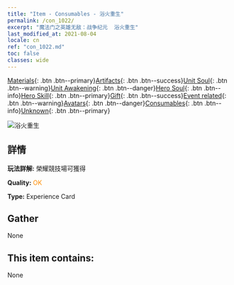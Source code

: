 ```yaml
---
title: "Item - Consumables - 浴火重生"
permalink: /con_1022/
excerpt: "魔法门之英雄无敌：战争纪元  浴火重生"
last_modified_at: 2021-08-04
locale: cn
ref: "con_1022.md"
toc: false
classes: wide
---
```

 [Materials](/ItemsCN/){: .btn .btn--primary}[Artifacts](/ItemsCN/Artifacts/){: .btn .btn--success}[Unit Soul](/ItemsCN/UnitSoul/){: .btn .btn--warning}[Unit Awakening](/ItemsCN/UnitAwakening/){: .btn .btn--danger}[Hero Soul](/ItemsCN/HeroSoul/){: .btn .btn--info}[Hero Skill](/ItemsCN/HeroSkill/){: .btn .btn--primary}[Gift](/ItemsCN/Gift/){: .btn .btn--success}[Event related](/ItemsCN/Events/){: .btn .btn--warning}[Avatars](/ItemsCN/Avatars/){: .btn .btn--danger}[Consumables](/ItemsCN/Consumables/){: .btn .btn--info}[Unknown](/ItemsCN/Unknown/){: .btn .btn--primary}

 ![浴火重生](/images/a/avatarFrame_76.png)

## 詳情
 **玩法詳解:** 榮耀競技場可獲得

 **Quality:** <span style="color: #FF8C00">OK</span>

 **Type:** Experience Card

## Gather

  None

## This item contains:

  None

